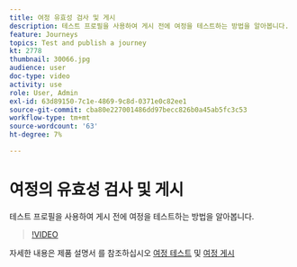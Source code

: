 ```yaml
---
title: 여정 유효성 검사 및 게시
description: 테스트 프로필을 사용하여 게시 전에 여정을 테스트하는 방법을 알아봅니다.
feature: Journeys
topics: Test and publish a journey
kt: 2778
thumbnail: 30066.jpg
audience: user
doc-type: video
activity: use
role: User, Admin
exl-id: 63d89150-7c1e-4869-9c8d-0371e0c82ee1
source-git-commit: cba80e227001486dd97becc826b0a45ab5fc3c53
workflow-type: tm+mt
source-wordcount: '63'
ht-degree: 7%

---
```


# 여정의 유효성 검사 및 게시

테스트 프로필을 사용하여 게시 전에 여정을 테스트하는 방법을 알아봅니다.

>[!VIDEO](https://video.tv.adobe.com/v/30066?quality=12&learn=on)

자세한 내용은 제품 설명서 를 참조하십시오 [여정 테스트](https://experienceleague.adobe.com/docs/journeys/using/building-journeys/testing-the-journey.html)
및 [여정 게시](https://experienceleague.adobe.com/docs/journeys/using/building-journeys/publishing-the-journey.html)

